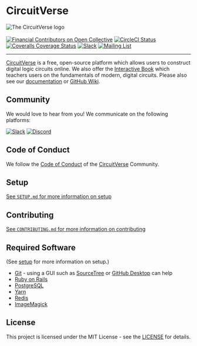 # CircuitVerse
<img src="/public/img/cvlogo.svg" alt="The CircuitVerse logo"/> </br></br>
[![Financial Contributors on Open Collective](https://opencollective.com/CircuitVerse/all/badge.svg?label=Financial+Contributors&style=for-the-badge&logo=open+collective)](https://opencollective.com/CircuitVerse) 
[![CircleCI Status](https://img.shields.io/circleci/build/github/CircuitVerse/CircuitVerse/master?label=circleci&style=for-the-badge&logo=circleci)](https://circleci.com/gh/CircuitVerse/CircuitVerse)
[![Coveralls Coverage Status](https://img.shields.io/coveralls/github/CircuitVerse/CircuitVerse/master?label=coveralls&style=for-the-badge&logo=coveralls)](https://coveralls.io/github/CircuitVerse/CircuitVerse?branch=master)
[![Slack](https://img.shields.io/badge/chat-on_slack-purple.svg?style=for-the-badge&logo=slack)](https://join.slack.com/t/circuitverse-team/shared_invite/enQtNjc4MzcyNDE5OTA3LTdjYTM5NjFiZWZlZGI2MmU1MmYzYzczNmZlZDg5MjYxYmQ4ODRjMjQxM2UyMWI5ODUzODQzMDU2ZDEzNjI4NmE)
[![Mailing List](https://img.shields.io/badge/mailing_list-join-orange.svg?style=for-the-badge)](https://circuitverse.us20.list-manage.com/subscribe?u=89207abda49deef3ba56f1411&id=29473194d6)

-----

[CircuitVerse](https://circuitverse.org) is a free, open-source platform which allows users to construct digital logic circuits online. We also offer the [Interactive Book](https://learn.circuitverse.org) which teachers users on the fundamentals of modern, digital circuits. Please also see our [documentation](https://docs.circuitverse.org) or [GitHub Wiki](https://github.com/CircuitVerse/CircuitVerse/wiki/).

## Community
We would love to hear from you! We communicate on the following platforms:

[![Slack](https://img.shields.io/badge/chat-on_slack-purple.svg?style=for-the-badge&logo=slack)](https://join.slack.com/t/circuitverse-team/shared_invite/enQtNjc4MzcyNDE5OTA3LTdjYTM5NjFiZWZlZGI2MmU1MmYzYzczNmZlZDg5MjYxYmQ4ODRjMjQxM2UyMWI5ODUzODQzMDU2ZDEzNjI4NmE)
[![Discord](https://img.shields.io/badge/chat-on_discord-blue.svg?style=for-the-badge&logo=discord)](https://discord.gg/95x8H7b)

## Code of Conduct
We follow the [Code of Conduct](code-of-conduct.md) of the [CircuitVerse](https://circuitverse.org) Community.

## Setup
[See `SETUP.md` for more information on setup](SETUP.md)

## Contributing
[See `CONTRIBUTING.md` for more information on contributing](CONTRIBUTING.md)

## Required Software
(See [setup](SETUP.md) for more information on setup.)
- [Git](https://git-scm.com/) - using a GUI such as [SourceTree](https://www.sourcetreeapp.com/) or [GitHub Desktop](https://desktop.github.com/) can help
- [Ruby on Rails](https://rubyonrails.org/)
- [PostgreSQL](https://www.postgresql.org/)
- [Yarn](https://yarnpkg.com/)
- [Redis](https://redis.io/)
- [ImageMagick](https://imagemagick.org/)

## License
This project is licensed under the MIT License - see the [LICENSE](LICENSE) for details.



